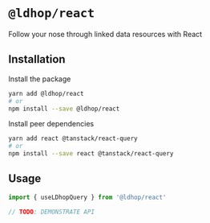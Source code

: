 # `@ldhop/react`

Follow your nose through linked data resources with React

## Installation

Install the package

```bash
yarn add @ldhop/react
# or
npm install --save @ldhop/react
```

Install peer dependencies

```bash
yarn add react @tanstack/react-query
# or
npm install --save react @tanstack/react-query
```

## Usage

```ts
import { useLDhopQuery } from '@ldhop/react'

// TODO: DEMONSTRATE API
```
